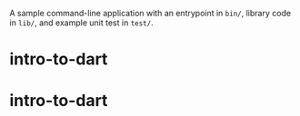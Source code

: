 A sample command-line application with an entrypoint in `bin/`, library code
in `lib/`, and example unit test in `test/`.
# intro-to-dart
# intro-to-dart
